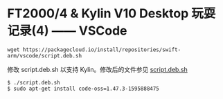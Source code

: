 # FT2000/4 & Kylin V10 Desktop 玩耍记录(4) —— VSCode

    wget https://packagecloud.io/install/repositories/swift-arm/vscode/script.deb.sh
    
修改 script.deb.sh 以支持 Kylin。修改后的文件参见 [script.deb.sh](script.deb.sh)
    
    $ ./script.deb.sh
	$ sudo apt-get install code-oss=1.47.3-1595888475
    
